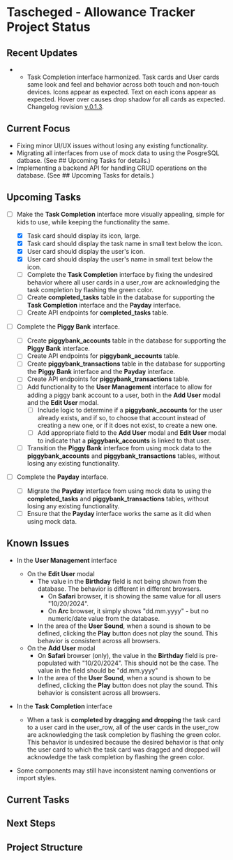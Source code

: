 # Tascheged - Allowance Tracker Project Status

## Recent Updates

- - Task Completion interface harmonized.  Task cards and User cards same look and feel and behavior across both touch and non-touch devices.  Icons appear as expected.  Text on each icons appear as expected. Hover over causes drop shadow for all cards as expected. Changelog revision [v.0.1.3](CHANGELOG.md).

## Current Focus

- Fixing minor UI/UX issues without losing any existing functionality.
- Migrating all interfaces from use of mock data to using the PosgreSQL datbase. (See ## Upcoming Tasks for details.)
- Implementing a backend API for handling CRUD operations on the database. (See ## Upcoming Tasks for details.)

## Upcoming Tasks

- [ ] Make the **Task Completion** interface more visually appealing, simple for kids to use, while keeping the functionality the same.

  - [x] Task card should display its icon, large.
  - [x] Task card should display the task name in small text below the icon.
  - [x] User card should display the user's icon.
  - [x] User card should display the user's name in small text below the icon.
  - [ ] Complete the **Task Completion** interface by fixing the undesired behavior where all user cards in a user_row are acknowledging the task completion by flashing the green color.
  - [ ] Create **completed_tasks** table in the database for supporting the **Task Completion** interface and the **Payday** interface.
  - [ ] Create API endpoints for **completed_tasks** table.

- [ ] Complete the **Piggy Bank** interface.

  - [ ] Create **piggybank_accounts** table in the database for supporting the **Piggy Bank** interface.
  - [ ] Create API endpoints for **piggybank_accounts** table.
  - [ ] Create **piggybank_transactions** table in the database for supporting the **Piggy Bank** interface and the **Payday** interface.
  - [ ] Create API endpoints for **piggybank_transactions** table.
  - [ ] Add functionality to the **User Management** interface to allow for adding a piggy bank account to a user, both in the **Add User** modal and the **Edit User** modal.
    - [ ] Include logic to determine if a **piggybank_accounts** for the user already exists, and if so, to choose that account instead of creating a new one, or if it does not exist, to create a new one.
    - [ ] Add appropriate field to the **Add User** modal and **Edit User** modal to indicate that a **piggybank_accounts** is linked to that user.
  - [ ] Transition the **Piggy Bank** interface from using mock data to the **piggybank_accounts** and **piggybank_transactions** tables, without losing any existing functionality.

- [ ] Complete the **Payday** interface.
  - [ ] Migrate the **Payday** interface from using mock data to using the **completed_tasks** and **piggybank_transactions** tables, without losing any existing functionality.
  - [ ] Ensure that the **Payday** interface works the same as it did when using mock data.

## Known Issues

- In the **User Management** interface

  - On the **Edit User** modal
    - The value in the **Birthday** field is not being shown from the database. The behavior is different in different browsers.
      - On **Safari** browser, it is showing the same value for all users "10/20/2024".
      - On **Arc** browser, it simply shows "dd.mm.yyyy" - but no numeric/date value from the database.
    - In the area of the **User Sound**, when a sound is shown to be defined, clicking the **Play** button does not play the sound. This behavior is consistent across all browsers.
  - On the **Add User** modal
    - On **Safari** browser (only), the value in the **Birthday** field is pre-populated with "10/20/2024". This should not be the case. The value in the field should be "dd.mm.yyyy"
    - In the area of the **User Sound**, when a sound is shown to be defined, clicking the **Play** button does not play the sound. This behavior is consistent across all browsers.

- In the **Task Completion** interface

  - When a task is **completed by dragging and dropping** the task card to a user card in the user_row, all of the user cards in the user_row are acknowledging the task completion by flashing the green color. This behavior is undesired because the desired behavior is that only the user card to which the task card was dragged and dropped will acknowledge the task completion by flashing the green color.

- Some components may still have inconsistent naming conventions or import styles.

## Current Tasks

## Next Steps

## Project Structure
